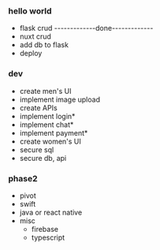### hello world

- flask crud
  -------------done-------------
- nuxt crud
- add db to flask
- deploy

### dev

- create men's UI
- implement image upload
- create APIs
- implement login\*
- implement chat\*
- implement payment\*
- create women's UI
- secure sql
- secure db, api

### phase2

- pivot
- swift
- java or react native
- misc
  - firebase
  - typescript
